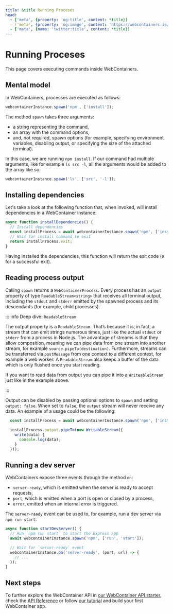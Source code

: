 ```yaml
---
title: &title Running Proceses
head:
  - ['meta', {property: 'og:title', content: *title}]
  - ['meta', {property: 'og:image', content: 'https://webcontainers.io/img/og/guide-running_commands.png'}]
  - ['meta', {name: 'twitter:title', content: *title}]
---
```

# Running Proceses

This page covers executing commands inside WebContainers.

## Mental model

In WebContainers, processes are executed as follows:

```js
webcontainerInstance.spawn('npm', ['install']);
```

The method `spawn` takes three arguments:

- a string representing the command,
- an array with the command options,
- and, not required, spawn options (for example, specifying environment variables, disabling output, or specifying the size of the attached terminal).

In this case, we are running `npm install`. If our command had multiple arguments, like for example `ls src -l`, all the arguments would be added to the array like so:

```js
webcontainerInstance.spawn('ls', ['src', '-l']);
```

## Installing dependencies

Let's take a look at the following function that, when invoked, will install dependencies in a WebContainer instance:

```js
async function installDependencies() {
  // Install dependencies
  const installProcess = await webcontainerInstance.spawn('npm', ['install']);
  // Wait for install command to exit
  return installProcess.exit;
}
```

Having installed the dependencies, this function will return the exit code (`0` for a successful exit).

## Reading process output

Calling `spawn` returns a `WebContainerProcess`. Every process has an `output` property of type `ReadableStream<string>` that receives all terminal output, including the `stdout` and `stderr` emitted by the spawned process and its descendants (for example, child processes).

::: info Deep dive: `ReadableStream`

The output property is a `ReadableStream`. That’s because it is, in fact, a stream that can emit strings numerous times, just like the actual `stdout` or `stderr` from a process in Node.js. The advantage of streams is that they allow composition, meaning we can pipe data from one stream into another stream, for example `source.pipeTo(destination)`. Furthermore, streams can be transferred via `postMessage` from one context to a different context, for example a web worker. A `ReadableStream` also keeps a buffer of the data which is only flushed once you start reading.

If you want to read data from output you can pipe it into a `WriteableStream` just like in the example above.

:::

Output can be disabled by passing optional options to `spawn` and setting `output: false`. When set to `false`, the `output` stream will never receive any data.
An example of a usage could be the following:

```js
  const installProcess = await webcontainerInstance.spawn('npm', ['install']);
  
  installProcess.output.pipeTo(new WritableStream({
    write(data) {
      console.log(data);
    }
  }));
```

## Running a dev server

WebContainers expose three events through the method `on`:

- `server-ready`, which is emitted when the server is ready to accept requests,
- `port`, which is emitted when a port is open or closed by a process,
- `error`, emitted when an internal error is triggered.

The `server-ready` event can be used to, for example, run a dev server via `npm run start`:

```js
async function startDevServer() {
  // Run `npm run start` to start the Express app
  await webcontainerInstance.spawn('npm', ['run', 'start']);

  // Wait for `server-ready` event
  webcontainerInstance.on('server-ready', (port, url) => {
    // ...
  });
}
```

## Next steps

To further explore the WebContainer API in [our WebContainer API starter](https://webcontainer.new), check the [API Reference](../api) or follow [our tutorial](../tutorial/1-building-your-first-webcontainers-app.md) and build your first WebContainer app.
